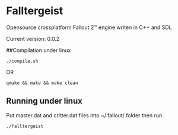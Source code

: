 Falltergeist
============

Opensource crossplatform Fallout 2™ engine writen in C++ and SDL

Current version: 0.0.2

##Compilation under linux
```
./compile.sh
```
OR
```
qmake && make && make clean
```

## Running under linux

Put master.dat and critter.dat files into ~/.fallout/ folder
then run 
```
./falltergeist
```